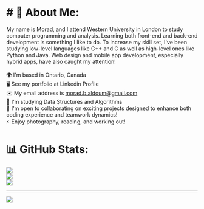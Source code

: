 # # 💫 About Me:
My name is Morad, and I attend Western University in London to study computer programming and analysis. Learning both front-end and back-end development is something I like to do. To increase my skill set, I've been studying low-level languages like C++ and C as well as high-level ones like Python and Java. Web design and mobile app development, especially hybrid apps, have also caught my attention! <br><br>🌍  I'm based in Ontario, Canada<br>🖥️  See my portfolio at Linkedin Profile<br>✉️  My email address is morad.b.aldoum@gmail.com<br>🧠  I'm studying Data Structures and Algorithms<br>🤝  I'm open to collaborating on exciting projects designed to enhance both coding experience and teamwork dynamics!<br>⚡  Enjoy photography, reading, and working out!

# 📊 GitHub Stats:
![](https://github-readme-stats.vercel.app/api?username=moradaldoum&theme=dark&hide_border=false&include_all_commits=false&count_private=false)<br/>
![](https://nirzak-streak-stats.vercel.app/?user=moradaldoum&theme=dark&hide_border=false)<br/>
![](https://github-readme-stats.vercel.app/api/top-langs/?username=moradaldoum&theme=dark&hide_border=false&include_all_commits=false&count_private=false&layout=compact)

---
[![](https://visitcount.itsvg.in/api?id=moradaldoum&icon=0&color=0)](https://visitcount.itsvg.in)

<!-- Proudly created with GPRM ( https://gprm.itsvg.in ) -->
